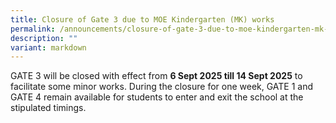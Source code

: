```yaml
---
title: Closure of Gate 3 due to MOE Kindergarten (MK) works
permalink: /announcements/closure-of-gate-3-due-to-moe-kindergarten-mk-works/
description: ""
variant: markdown
---
```

<p>GATE 3 will be closed with effect from&nbsp;<strong>6 Sept 2025 till 14 Sept 2025</strong> to facilitate some minor works. During the closure for one week, GATE 1 and GATE 4 remain available for students to enter and exit the school at the stipulated timings.</p>